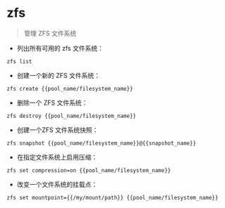 # zfs

> 管理 ZFS 文件系统

- 列出所有可用的 zfs 文件系统：

`zfs list`

- 创建一个新的 ZFS 文件系统：

`zfs create {{pool_name/filesystem_name}}`

- 删除一个 ZFS 文件系统：

`zfs destroy {{pool_name/filesystem_name}}`

- 创建一个ZFS 文件系统快照：

`zfs snapshot {{pool_name/filesystem_name}}@{{snapshot_name}}`

- 在指定文件系统上启用压缩：

`zfs set compression=on {{pool_name/filesystem_name}}`

- 改变一个文件系统的挂载点：

`zfs set mountpoint={{/my/mount/path}} {{pool_name/filesystem_name}}`

[#]: contributors: ([东先生]，[Amor])